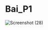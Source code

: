 # Bai_P1
![Screenshot (28)](https://user-images.githubusercontent.com/101049996/163411296-eb71f184-89fc-47de-8c07-be2a4494bced.png)
